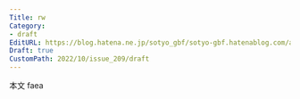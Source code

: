 ```yaml
---
Title: rw
Category:
- draft
EditURL: https://blog.hatena.ne.jp/sotyo_gbf/sotyo-gbf.hatenablog.com/atom/entry/4207112889923739791
Draft: true
CustomPath: 2022/10/issue_209/draft
---
```


本文
faea
